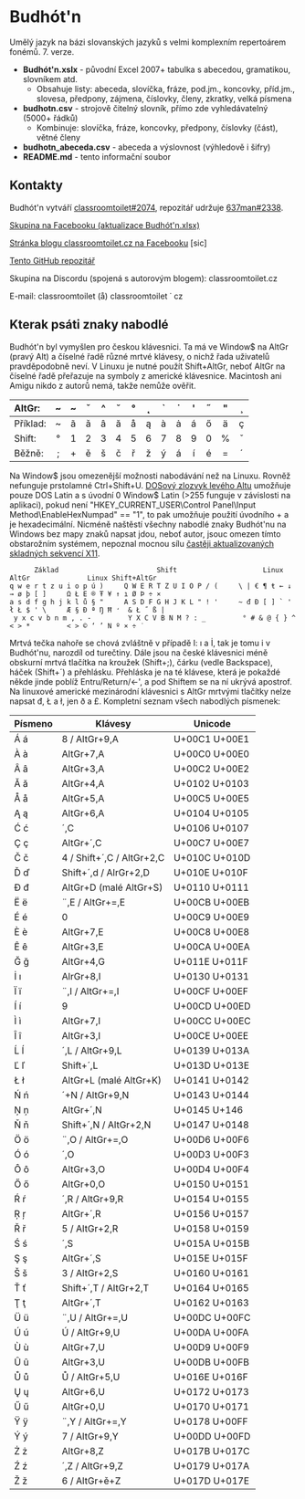 # Budhót'n

Umělý jazyk na bázi slovanských jazyků s velmi komplexním repertoárem fonémů. 7. verze.

+ **Budhót'n.xslx** - původní Excel 2007+ tabulka s abecedou, gramatikou, slovníkem atd.
    - Obsahuje listy: abeceda, slovíčka, fráze, pod.jm., koncovky, příd.jm., slovesa, předpony, zájmena, číslovky, členy, zkratky, velká písmena
+ **budhotn.csv** - strojově čitelný slovník, přímo zde vyhledávatelný (5000+ řádků)
    - Kombinuje: slovíčka, fráze, koncovky, předpony, číslovky (část), větné členy
+ **budhotn_abeceda.csv** - abeceda a výslovnost (výhledově i šifry)
+ **README.md** - tento informační soubor


## Kontakty

Budhót'n vytváří [classroomtoilet#2074](https://classroomtoilet.cz/), repozitář udržuje [637man#2338](https://getmania.blogspot.com/).

[Skupina na Facebooku (aktualizace Budhót'n.xlsx)](https://www.facebook.com/groups/261329611863060)

[Stránka blogu classroomtoilet.cz na Facebooku](https://www.facebook.com/classroomtolet) \[sic\]

[Tento GitHub repozitář](https://github.com/classroomtoilet/Budhotn/)

Skupina na Discordu (spojená s autorovým blogem): classroomtoilet.cz

E-mail: classroomtoilet (å) classroomtoilet ˙ cz


## Kterak psáti znaky nabodlé

Budhót'n byl vymyšlen pro českou klávesnici. Ta má ve Window$ na AltGr (pravý Alt) a číselné řadě různé mrtvé klávesy, o nichž řada uživatelů pravděpodobně neví. V Linuxu je nutné použít Shift+AltGr, neboť AltGr na číselné řadě přeřazuje na symboly z americké klávesnice. Macintosh ani Amigu nikdo z autorů nemá, takže nemůže ověřit.

  AltGr: | ~ | ~ | ˇ | ^ | ˘ | ° | ˛ | \` | ˙ | ' | ˝ | " | ¸
:--- | :---: | :---: | :---: | :---: | :---: | :---: | :---: | :---: | :---: | :---: | :---: | :---: | :---:
Příklad: | ~ | ã | ǎ | â | ă | å | ą | à | ȧ | á | ő | ä | ç
  Shift: | ° | 1 | 2 | 3 | 4 | 5 | 6 | 7 | 8 | 9 | 0 | % | ˇ
  Běžně: | ; | + | ě | š | č | ř | ž | ý | á | í | é | = | ´

Na Window$ jsou omezenější možnosti nabodávání než na Linuxu. Rovněž nefunguje prstolamné Ctrl+Shift+U. [DOSový zlozvyk levého Altu](https://en.wikipedia.org/wiki/Alt_code) umožňuje pouze DOS Latin a s úvodní 0 Window$ Latin (>255 funguje v závislosti na aplikaci), pokud není "HKEY_CURRENT_USER\Control Panel\Input Method\EnableHexNumpad" == "1", to pak umožňuje použití úvodního + a je hexadecimální. Nicméně naštěstí všechny nabodlé znaky Budhót'nu na Windows bez mapy znaků napsat jdou, neboť autor, jsouc omezen tímto obstarožním systémem, nepoznal mocnou sílu [častěji aktualizovaných](https://cgit.freedesktop.org/xorg/lib/libX11/log/nls/en_US.UTF-8/Compose.pre) [skladných sekvencí X11](https://cgit.freedesktop.org/xorg/lib/libX11/plain/nls/en_US.UTF-8/Compose.pre).

          Základ                        Shift                     Linux AltGr              Linux Shift+AltGr
    q w e r t z u i o p ú )     Q W E R T Z U I O P / (     \ | € ¶ ŧ ← ↓ → ø þ [ ]     Ω Ł E ® Ŧ ¥ ↑ ı Ø Þ ÷ ×
    a s d f g h j k l ů § "     A S D F G H J K L " ! '     ~ đ Đ [ ] ` ' ł Ł $ ' \     Æ § Ð ª Ŋ Ħ ̛  & Ł ˝ ß |
     y x c v b n m , . -         Y X C V B N M ? : _         ° # & @ { } ^ < > *         < > © ‘ ’ N º × ÷ ˙

Mrtvá tečka nahoře se chová zvláštně v případě I: ı a İ, tak je tomu i v Budhót'nu, narozdíl od turečtiny. Dále jsou na české klávesnici méně obskurní mrtvá tlačítka na kroužek (Shift+;), čárku (vedle Backspace), háček (Shift+´) a přehlásku. Přehláska je na té klávese, která je pokaždé někde jinde poblíž Entru/Return/<-', a pod Shiftem se na ní ukrývá apostrof. Na linuxové americké mezinárodní klávesnici s AltGr mrtvými tlačítky nelze napsat đ, Ł a ł, jen ð a £. Kompletní seznam všech nabodlých písmenek:

Písmeno | Klávesy | Unicode
--- | --- | ---
Á á | 8 / AltGr+9,A | U+00C1 U+00E1
À à | AltGr+7,A | U+00C0 U+00E0
Â â | AltGr+3,A | U+00C2 U+00E2
Ă ă | AltGr+4,A | U+0102 U+0103
Å å | AltGr+5,A | U+00C5 U+00E5
Ą ą | AltGr+6,A | U+0104 U+0105
Ć ć | ´,C | U+0106 U+0107
Ç ç | AltGr+´,C | U+00C7 U+00E7
Č č | 4 / Shift+´,C / AltGr+2,C | U+010C U+010D
Ď ď | Shift+´,d / AlrGr+2,D | U+010E U+010F
Đ đ | AltGr+D (malé AltGr+S) | U+0110 U+0111
Ë ë | ¨,E / AltGr+=,E | U+00CB U+00EB
É é | 0 | U+00C9 U+00E9
È è | AltGr+7,E | U+00C8 U+00E8
Ê ê | AltGr+3,E | U+00CA U+00EA
Ğ ğ | AltGr+4,G | U+011E U+011F
İ ı | AlrGr+8,I | U+0130 U+0131
Ï ï | ¨,I / AltGr+=,I | U+00CF U+00EF
Í í | 9 | U+00CD U+00ED
Ì ì | AltGr+7,I | U+00CC U+00EC
Î î | AltGr+3,I | U+00CE U+00EE
Ĺ ĺ | ´,L / AltGr+9,L | U+0139 U+013A
Ľ ľ | Shift+´,L | U+013D U+013E
Ł ł | AltGr+L (malé AltGr+K) | U+0141 U+0142
Ń ń | ´+N / AltGr+9,N | U+0143 U+0144
Ņ ņ | AltGr+´,N | U+0145 U+146
Ň ň | Shift+´,N / AltGr+2,N | U+0147 U+0148
Ö ö | ¨,O / AltGr+=,O | U+00D6 U+00F6
Ó ó | ´,O | U+00D3 U+00F3
Ô ô | AltGr+3,O | U+00D4 U+00F4
Ő ő | AltGr+0,O | U+0150 U+0151
Ŕ ŕ | ´,R / AltGr+9,R | U+0154 U+0155
Ŗ ŗ | AltGr+´,R | U+0156 U+0157
Ř ř | 5 / AltGr+2,R | U+0158 U+0159
Ś ś | ´,S | U+015A U+015B
Ş ş | AltGr+´,S | U+015E U+015F
Š š | 3 / AltGr+2,S | U+0160 U+0161
Ť ť | Shift+´,T / AltGr+2,T | U+0164 U+0165
Ţ ţ | AltGr+´,T | U+0162 U+0163
Ü ü | ¨,U / AltGr+=,U | U+00DC U+00FC
Ú ú | Ú / AltGr+9,U | U+00DA U+00FA
Ù ù | AltGr+7,U | U+00D9 U+00F9
Û û | AltGr+3,U | U+00DB U+00FB
Ů ů | Ů / AltGr+5,U | U+016E U+016F
Ų ų | AltGr+6,U | U+0172 U+0173
Ű ű | AltGr+0,U | U+0170 U+0171
Ÿ ÿ | ¨,Y / AltGr+=,Y | U+0178 U+00FF
Ý ý | 7 / AltGr+9,Y | U+00DD U+00FD
Ż ż | AltGr+8,Z | U+017B U+017C
Ź ź | ´,Z / AltGr+9,Z | U+0179 U+017A
Ž ž | 6 / AltGr+ě+Z | U+017D U+017E
